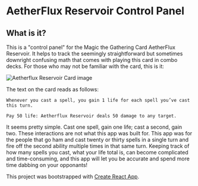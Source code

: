 # AetherFlux Reservoir Control Panel

## What is it?

This is a "control panel" for the Magic the Gathering Card AetherFlux Reservoir. It helps to track the seemingly straightforward but sometimes downright confusing math that comes with playing this card in combo decks. For those who may not be familiar with the card, this is it: 

<img src="https://c1.scryfall.com/file/scryfall-cards/small/front/9/6/96b6b2e1-c3e6-464c-8a13-b15deb34e862.jpg?1576382939" alt="Aetherflux Reservoir Card image">

The text on the card reads as follows:

    Whenever you cast a spell, you gain 1 life for each spell you’ve cast this turn.

    Pay 50 life: Aetherflux Reservoir deals 50 damage to any target.

It seems pretty simple. Cast one spell, gain one life; cast a second, gain two. These interactions are not what this app was built for. This app was for the people that go ham and cast twenty or thirty spells in a single turn and fire off the second ability multiple times in that same turn. Keeping track of how many spells you cast, what your life total is, can become complicated and time-consuming, and this app will let you be accurate and spend more time dabbing on your opponants!


This project was bootstrapped with [Create React App](https://github.com/facebook/create-react-app).
